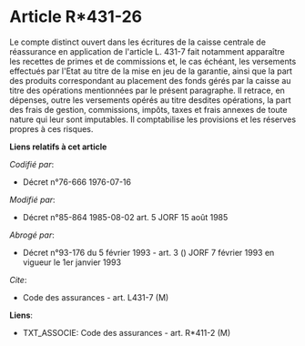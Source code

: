 # Article R*431-26

Le compte distinct ouvert dans les écritures de la caisse centrale de réassurance en application de l'article L. 431-7 fait
notamment apparaître les recettes de primes et de commissions et, le cas échéant, les versements effectués par l'Etat au
titre de la mise en jeu de la garantie, ainsi que la part des produits correspondant au placement des fonds gérés par la
caisse au titre des opérations mentionnées par le présent paragraphe. Il retrace, en dépenses, outre les versements opérés au
titre desdites opérations, la part des frais de gestion, commissions, impôts, taxes et frais annexes de toute nature qui leur
sont imputables. Il comptabilise les provisions et les réserves propres à ces risques.

**Liens relatifs à cet article**

_Codifié par_:

  - Décret n°76-666 1976-07-16

_Modifié par_:

  - Décret n°85-864 1985-08-02 art. 5 JORF 15 août 1985

_Abrogé par_:

  - Décret n°93-176 du 5 février 1993 - art. 3 () JORF 7 février 1993 en vigueur le 1er janvier 1993

_Cite_:

  - Code des assurances - art. L431-7 (M)

**Liens**:

  - TXT_ASSOCIE: Code des assurances - art. R*411-2 (M)
